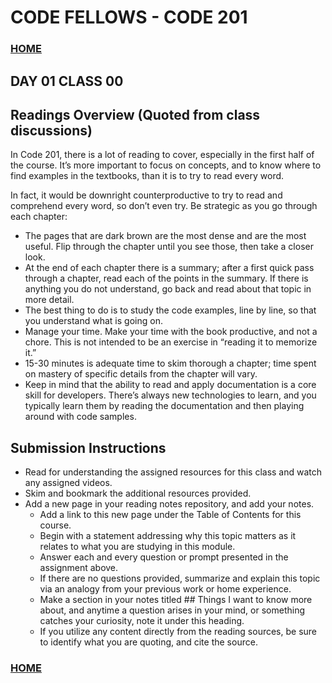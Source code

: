 # CODE FELLOWS - CODE 201

### [HOME](README.md)

## DAY 01 CLASS 00

## Readings Overview (Quoted from class discussions)
In Code 201, there is a lot of reading to cover, especially in the first half of the course. It’s more important to focus on concepts, and to know where to find examples in the textbooks, than it is to try to read every word.

In fact, it would be downright counterproductive to try to read and comprehend every word, so don’t even try. Be strategic as you go through each chapter:

* The pages that are dark brown are the most dense and are the most useful. Flip through the chapter until you see those, then take a closer look.
* At the end of each chapter there is a summary; after a first quick pass through a chapter, read each of the points in the summary. If there is anything you do not understand, go back and read about that topic in more detail.
* The best thing to do is to study the code examples, line by line, so that you understand what is going on.
* Manage your time. Make your time with the book productive, and not a chore. This is not intended to be an exercise in “reading it to memorize it.”
* 15-30 minutes is adequate time to skim thorough a chapter; time spent on mastery of specific details from the chapter will vary.
* Keep in mind that the ability to read and apply documentation is a core skill for developers. There’s always new technologies to learn, and you typically learn them by reading the documentation and then playing around with code samples.

## Submission Instructions
* Read for understanding the assigned resources for this class and watch any assigned videos.
* Skim and bookmark the additional resources provided.
* Add a new page in your reading notes repository, and add your notes.
    - Add a link to this new page under the Table of Contents for this course.
    - Begin with a statement addressing why this topic matters as it relates to what you are studying in this module.
    - Answer each and every question or prompt presented in the assignment above.
    - If there are no questions provided, summarize and explain this topic via an analogy from your previous work or home experience.
    - Make a section in your notes titled ## Things I want to know more about, and anytime a question arises in your mind, or something catches your curiosity, note it under this heading.
    - If you utilize any content directly from the reading sources, be sure to identify what you are quoting, and cite the source.

### [HOME](README.md)